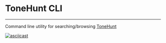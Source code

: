# ToneHunt CLI

---

Command line utility for searching/browsing [ToneHunt](https://tonehunt.org)

[![asciicast](https://asciinema.org/a/nlooE7vEulIfGeYNsrPxABqtz.svg)](https://asciinema.org/a/nlooE7vEulIfGeYNsrPxABqtz)

